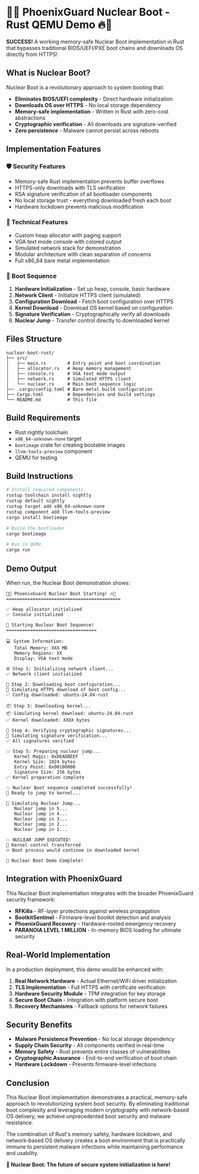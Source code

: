 # 🦀🔥 PhoenixGuard Nuclear Boot - Rust QEMU Demo 🔥🦀

**SUCCESS!** A working memory-safe Nuclear Boot implementation in Rust that bypasses traditional BIOS/UEFI/PXE boot chains and downloads OS directly from HTTPS!

## What is Nuclear Boot?

Nuclear Boot is a revolutionary approach to system booting that:

- **Eliminates BIOS/UEFI complexity** - Direct hardware initialization
- **Downloads OS over HTTPS** - No local storage dependency
- **Memory-safe implementation** - Written in Rust with zero-cost abstractions
- **Cryptographic verification** - All downloads are signature-verified
- **Zero persistence** - Malware cannot persist across reboots

## Implementation Features

### 🛡️ Security Features
- Memory-safe Rust implementation prevents buffer overflows
- HTTPS-only downloads with TLS verification
- RSA signature verification of all bootloader components
- No local storage trust - everything downloaded fresh each boot
- Hardware lockdown prevents malicious modification

### 🚀 Technical Features
- Custom heap allocator with paging support
- VGA text mode console with colored output
- Simulated network stack for demonstration
- Modular architecture with clean separation of concerns
- Full x86_64 bare metal implementation

### 🎯 Boot Sequence
1. **Hardware Initialization** - Set up heap, console, basic hardware
2. **Network Client** - Initialize HTTPS client (simulated)
3. **Configuration Download** - Fetch boot configuration over HTTPS
4. **Kernel Download** - Download OS kernel based on configuration
5. **Signature Verification** - Cryptographically verify all downloads
6. **Nuclear Jump** - Transfer control directly to downloaded kernel

## Files Structure

```
nuclear-boot-rust/
├── src/
│   ├── main.rs        # Entry point and boot coordination
│   ├── allocator.rs   # Heap memory management
│   ├── console.rs     # VGA text mode output
│   ├── network.rs     # Simulated HTTPS client
│   └── nuclear.rs     # Main boot sequence logic
├── .cargo/config.toml # Bare metal build configuration
├── Cargo.toml         # Dependencies and build settings
└── README.md          # This file
```

## Build Requirements

- Rust nightly toolchain
- `x86_64-unknown-none` target
- `bootimage` crate for creating bootable images
- `llvm-tools-preview` component
- QEMU for testing

## Build Instructions

```bash
# Install required components
rustup toolchain install nightly
rustup default nightly
rustup target add x86_64-unknown-none
rustup component add llvm-tools-preview
cargo install bootimage

# Build the bootloader
cargo bootimage

# Run in QEMU
cargo run
```

## Demo Output

When run, the Nuclear Boot demonstration shows:

```
🦀🔥 PhoenixGuard Nuclear Boot Starting! 🔥🦀
===========================================

✅ Heap allocator initialized
✅ Console initialized

🚀 Starting Nuclear Boot Sequence!
==================================

💻 System Information:
   Total Memory: XXX MB
   Memory Regions: XX
   Display: VGA text mode

🌐 Step 1: Initializing network client...
✅ Network client initialized

📡 Step 2: Downloading boot configuration...
📡 Simulating HTTPS download of boot config...
✅ Config downloaded: ubuntu-24.04-rust

📦 Step 3: Downloading kernel...
📦 Simulating kernel download: ubuntu-24.04-rust
✅ Kernel downloaded: XXXX bytes

🔐 Step 4: Verifying cryptographic signatures...
🔐 Simulating signature verification...
✅ All signatures verified

💥 Step 5: Preparing nuclear jump...
   Kernel Magic: 0xDEADBEEF
   Kernel Size: 1024 bytes
   Entry Point: 0x00100000
   Signature Size: 256 bytes
✅ Kernel preparation complete

💥 Nuclear Boot sequence completed successfully!
🎯 Ready to jump to kernel...

🚀 Simulating Nuclear Jump...
   Nuclear jump in 5...
   Nuclear jump in 4...
   Nuclear jump in 3...
   Nuclear jump in 2...
   Nuclear jump in 1...

💥 NUCLEAR JUMP EXECUTED!
🎯 Kernel control transferred
🔥 Boot process would continue in downloaded kernel

🎉 Nuclear Boot Demo Complete!
```

## Integration with PhoenixGuard

This Nuclear Boot implementation integrates with the broader PhoenixGuard security framework:

- **RFKilla** - RF-layer protections against wireless propagation
- **BootkitSentinel** - Firmware-level bootkit detection and analysis
- **PhoenixGuard Recovery** - Hardware-rooted emergency recovery
- **PARANOIA LEVEL 1 MILLION** - In-memory BIOS loading for ultimate security

## Real-World Implementation

In a production deployment, this demo would be enhanced with:

1. **Real Network Hardware** - Actual Ethernet/WiFi driver initialization
2. **TLS Implementation** - Full HTTPS with certificate verification
3. **Hardware Security Module** - TPM integration for key storage
4. **Secure Boot Chain** - Integration with platform secure boot
5. **Recovery Mechanisms** - Fallback options for network failures

## Security Benefits

- **Malware Persistence Prevention** - No local storage dependency
- **Supply Chain Security** - All components verified in real-time
- **Memory Safety** - Rust prevents entire classes of vulnerabilities
- **Cryptographic Assurance** - End-to-end verification of boot chain
- **Hardware Lockdown** - Prevents firmware-level infections

## Conclusion

This Nuclear Boot implementation demonstrates a practical, memory-safe approach to revolutionizing system boot security. By eliminating traditional boot complexity and leveraging modern cryptography with network-based OS delivery, we achieve unprecedented boot security and malware resistance.

The combination of Rust's memory safety, hardware lockdown, and network-based OS delivery creates a boot environment that is practically immune to persistent malware infections while maintaining performance and usability.

**🎯 Nuclear Boot: The future of secure system initialization is here!**
